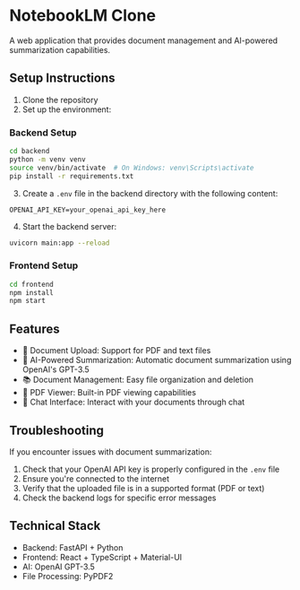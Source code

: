 # NotebookLM Clone

A web application that provides document management and AI-powered summarization capabilities.

## Setup Instructions

1. Clone the repository
2. Set up the environment:

### Backend Setup
```bash
cd backend
python -m venv venv
source venv/bin/activate  # On Windows: venv\Scripts\activate
pip install -r requirements.txt
```

3. Create a `.env` file in the backend directory with the following content:
```
OPENAI_API_KEY=your_openai_api_key_here
```

4. Start the backend server:
```bash
uvicorn main:app --reload
```

### Frontend Setup
```bash
cd frontend
npm install
npm start
```

## Features

- 📄 Document Upload: Support for PDF and text files
- 🤖 AI-Powered Summarization: Automatic document summarization using OpenAI's GPT-3.5
- 📚 Document Management: Easy file organization and deletion
- 👀 PDF Viewer: Built-in PDF viewing capabilities
- 💬 Chat Interface: Interact with your documents through chat

## Troubleshooting

If you encounter issues with document summarization:

1. Check that your OpenAI API key is properly configured in the `.env` file
2. Ensure you're connected to the internet
3. Verify that the uploaded file is in a supported format (PDF or text)
4. Check the backend logs for specific error messages

## Technical Stack

- Backend: FastAPI + Python
- Frontend: React + TypeScript + Material-UI
- AI: OpenAI GPT-3.5
- File Processing: PyPDF2 